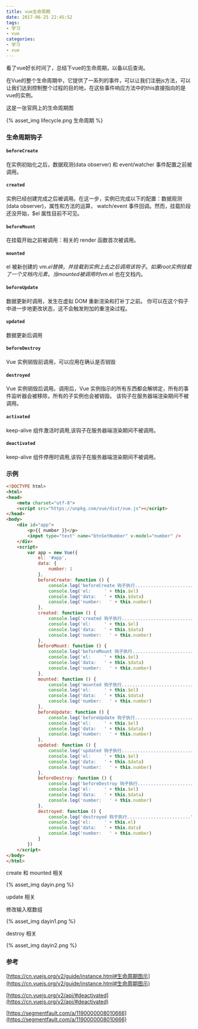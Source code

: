```yaml
---
title: vue生命周期
date: 2017-06-25 22:45:52
tags: 
- 学习
- vue
categories: 
- 学习
- vue
---
```

看了vue好长时间了，总结下vue的生命周期，以备以后查询。

在Vue的整个生命周期中，它提供了一系列的事件，可以让我们注册js方法，可以让我们达到控制整个过程的目的地，在这些事件响应方法中的this直接指向的是vue的实例。

这是一张官网上的生命周期图
<!-- more -->
<!--![生命周期](images/lifecycle.png)-->
{% asset_img lifecycle.png 生命周期 %}

### 生命周期钩子

#### `beforeCreate`

在实例初始化之后，数据观测(data observer) 和 event/watcher 事件配置之前被调用。

#### `created`

实例已经创建完成之后被调用。在这一步，实例已完成以下的配置：数据观测(data observer)，属性和方法的运算， watch/event 事件回调。然而，挂载阶段还没开始，$el 属性目前不可见。

#### `beforeMount`

在挂载开始之前被调用：相关的 render 函数首次被调用。

#### `mounted`

el 被新创建的 vm.$el 替换，并挂载到实例上去之后调用该钩子。如果 root 实例挂载了一个文档内元素，当 mounted 被调用时 vm.$el 也在文档内。

#### `beforeUpdate`

数据更新时调用，发生在虚拟 DOM 重新渲染和打补丁之前。 你可以在这个钩子中进一步地更改状态，这不会触发附加的重渲染过程。

#### `updated`

数据更新后调用

#### `beforeDestroy`

Vue 实例销毁前调用，可以应用在确认是否销毁

####  `destroyed`

Vue 实例销毁后调用。调用后，Vue 实例指示的所有东西都会解绑定，所有的事件监听器会被移除，所有的子实例也会被销毁。 该钩子在服务器端渲染期间不被调用。

#### `activated`

keep-alive 组件激活时调用,该钩子在服务器端渲染期间不被调用。

#### `deactivated`

keep-alive 组件停用时调用,该钩子在服务器端渲染期间不被调用。


### 示例

``` html
<!DOCTYPE html>
<html>
<head>
    <meta charset="utf-8">
    <script src="https://unpkg.com/vue/dist/vue.js"></script>
</head>
<body>
    <div id="app">
        <p>{{ number }}</p>
        <input type="text" name="btnSetNumber" v-model="number" />
    </div>
    <script>
        var app = new Vue({
            el: '#app',
            data: {
                number: 1
            },
            beforeCreate: function () {
                console.log('beforeCreate 钩子执行..........................')
                console.log('el:     ' + this.$el)
                console.log('data:   ' + this.$data)
                console.log('number:   ' + this.number)
            },
            created: function () {
                console.log('created 钩子执行...........................')
                console.log('el:     ' + this.$el)
                console.log('data:   ' + this.$data)
                console.log('number:   ' + this.number)
            },
            beforeMount: function () {
                console.log('beforeMount 钩子执行...........................')
                console.log('el:     ' + this.$el)
                console.log('data:   ' + this.$data)
                console.log('number:   ' + this.number)
            },
            mounted: function () {
                console.log('mounted 钩子执行...........................')
                console.log('el:     ' + this.$el)
                console.log('data:   ' + this.$data)
                console.log('number:   ' + this.number)
            },
            beforeUpdate: function () {
                console.log('beforeUpdate 钩子执行..........................')
                console.log('el:     ' + this.$el)
                console.log('data:   ' + this.$data)
                console.log('number:   ' + this.number)
            },
            updated: function () {
                console.log('updated 钩子执行...........................')
                console.log('el:     ' + this.$el)
                console.log('data:   ' + this.$data)
                console.log('number:   ' + this.number)
            },
            beforeDestroy: function () {
                console.log('beforeDestroy 钩子执行........................')
                console.log('el:     ' + this.$el)
                console.log('data:   ' + this.$data)
                console.log('number:   ' + this.number)
            },
            destroyed: function () {
                console.log('destroyed 钩子执行........................')
                console.log('el:     ' + this.el)
                console.log('data:   ' + this.data)
                console.log('number:   ' + this.number)
            }
        })
    </script>
</body>
</html>
```

create 和 mounted 相关

<!--![](images/dayin.png)-->
{% asset_img dayin.png %}

update 相关

修改输入框数组
<!--![](images/dayin1.png)-->
{% asset_img dayin1.png %}

destroy 相关

<!--![](images/dayin2.png)-->
{% asset_img dayin2.png %}


### 参考

[https://cn.vuejs.org/v2/guide/instance.html#生命周期图示](https://cn.vuejs.org/v2/guide/instance.html#生命周期图示)

[https://cn.vuejs.org/v2/api/#deactivated](https://cn.vuejs.org/v2/api/#deactivated)

[https://segmentfault.com/a/1190000008010666](https://segmentfault.com/a/1190000008010666)

